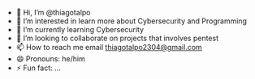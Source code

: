 - 👋 Hi, I’m @thiagotalpo
- 👀 I’m interested in learn more about Cybersecurity and Programming
- 🌱 I’m currently learning Cybersecurity
- 💞️ I’m looking to collaborate on projects that involves pentest
- 📫 How to reach me email thiagotalpo2304@gmail.com
- 😄 Pronouns: he/him
- ⚡ Fun fact: ...

<!---
thiagotalpo/thiagotalpo is a ✨ special ✨ repository because its `README.md` (this file) appears on your GitHub profile.
You can click the Preview link to take a look at your changes.
--->
